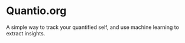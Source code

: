 Quantio.org
=======================

A simple way to track your quantified self, and use machine learning to extract insights.